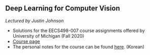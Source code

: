 ## Deep Learning for Computer Vision
<p><i>Lectured by Justin Johnson</i></p>

- Solutions for the EECS498-007 course assignments offered by University of Michigan (Fall 2020)
- [Course page](https://web.eecs.umich.edu/~justincj/teaching/eecs498/WI2022/)
- The personal notes for the course can be found [here](https://worried-catmint-425.notion.site/EECS-498-008-5325ecf9dde94f5a9551fb64d704b125). (Korean)

